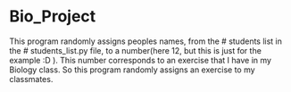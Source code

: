 # Bio_Project
This program randomly assigns peoples names, from the # students list in the # students_list.py file, to a number(here 12, but this is just for the example :D ).
This number corresponds to an exercise that I have in my Biology class.
So this program randomly assigns an exercise to my classmates.
